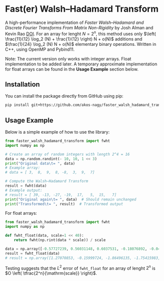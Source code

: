 # Fast(er) Walsh&ndash;Hadamard Transform

A high-performance implementation of *Faster Walsh&ndash;Hadamard and Discrete Fourier Transforms From Matrix Non-Rigidity* by Josh Alman and Kevin Rao [DOI](https://dl.acm.org/doi/10.1145/3564246.3585188). For an array for lenght $N = 2^n$, this method uses only $\left( \frac{11}{12} \log_2 (N) + \frac{1}{12} \right) N + o(N)$ additions and $\frac{1}{24} \log_2 (N) N + o(N)$ elementary binary operations. Written in C++, using OpenMP and Pybind11.

Note: The current version only works with integer arrays. Float implementation to be added later. A temporary approximate implementation for float arrays can be found in the **Usage Example** section below.

## Installation

You can install the package directly from GitHub using pip:

```sh
pip install git+https://github.com/akos-nagy/faster_walsh_hadamard_transform.git
```

## Usage Example

Below is a simple example of how to use the library:

```python
from faster_walsh_hadamard_transform import fwht
import numpy as np

# Create an array of random integers with length 2^4 = 16
data = np.random.randint(- 10, 10, 1 << 3)
print("Original data\t= ", data)
# Example array:
# data = [ 3,  8,  9,  8, -8,  3,  9,  7]

# Compute the Walsh–Hadamard Transform
result = fwht(data)
# Example output:
# result = [ 39, -13, -27, -19,  17,   5,  15,   7]
print("Original again\t= ", data)  # Should remain unchanged
print("Transformed\t= ", result)  # Transformed output
```

For float arrays:

```python
from faster_walsh_hadamard_transform import fwht
import numpy as np

def fwht_float(data, scale=1 << 40):
    return fwht(np.rint(data * scale)) / scale

data = np.array([-0.57727239, 0.56031148, 0.6037531, -0.18076892, -0.04983009, -0.23033542, 0.57870502, 0.56614574])
result = fwht_float(data)
# result = np.array([1.27070853, -0.15999724, -1.86496135, -1.75415983, -0.45866198, -0.54612644, 0.98507117, -2.09005194])
```
Testing suggests that the $L^2$ error of ```fwht_float``` for an array of lenght $2^n$ is $O \left( \tfrac{2^n}{\mathrm{scale}} \right)$.
